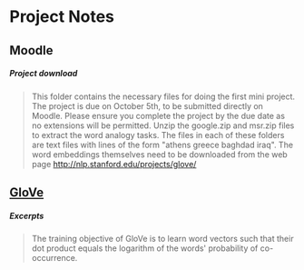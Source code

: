 Project Notes
======
Moodle
------
##### Project download
> This folder contains the necessary files for doing the first mini project. The project is due on October 5th, to be submitted directly on Moodle. Please ensure you complete the project by the due date as no extensions will be permitted. 
> Unzip the google.zip and msr.zip files to extract the word analogy tasks. The files in each of these folders are text files with lines of the form "athens	greece	baghdad	iraq". 
> The word embeddings themselves need to be downloaded from the web page http://nlp.stanford.edu/projects/glove/

[GloVe](http://nlp.stanford.edu/projects/glove/)
------
##### Excerpts
> The training objective of GloVe is to learn word vectors such that their dot product equals the logarithm of the words' probability of co-occurrence. 
